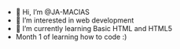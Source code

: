 - 👋 Hi, I’m @JA-MACIAS
- 👀 I’m interested in web development 
- 🌱 I’m currently learning Basic HTML and HTML5
- Month 1 of learning how to code :)

<!---
JA-MACIAS/JA-MACIAS is a ✨ special ✨ repository because its `README.md` (this file) appears on your GitHub profile.
You can click the Preview link to take a look at your changes.
--->
